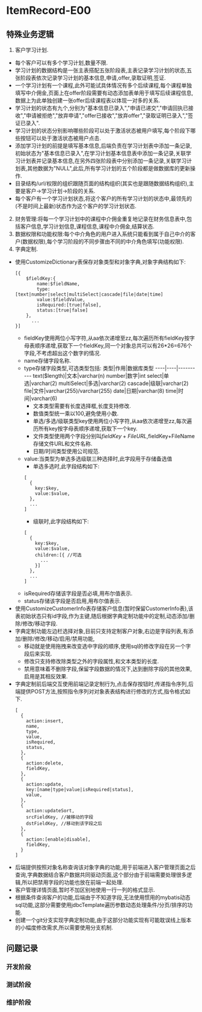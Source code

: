 # ItemRecord-E00
## 特殊业务逻辑
1. 客户学习计划.
  - 每个客户可以有多个学习计划,数量不限.
  - 学习计划的数据结构是一张主表搭配五张阶段表,主表记录学习计划的状态,五张阶段表依次记录学习计划的基本信息,申请,offer,录取证明,签证.
  - 一个学习计划有一个课程,此外可能试具体情况有多个后续课程,每个课程单独填写中介佣金,页面上在offer阶段需要有动态添加表单用于填写后续课程信息,数据上为此单独创建一张offer后续课程表以体现一对多的关系.
  - 学习计划的状态有九个,分别为"基本信息已录入","申请已递交","申请回执已接收","申请被拒绝","放弃申请","offer已接收","放弃offer","录取证明已录入","签证已录入".
  - 学习计划的状态分别影响哪些阶段可以处于激活状态被用户填写,每个阶段下哪些按钮可以处于激活状态被用户点击.
  - 添加学习计划的前提是填写基本信息,后端负责在学习计划表中添加一条记录,初始状态为"基本信息已录入",在学习计划基本信息表中添加一条记录,关联学习计划表并记录基本信息,在另外四张阶段表中分别添加一条记录,关联学习计划表,其他数据为"NULL",此后,所有学习计划的五个阶段都是做数据库的更新操作.
  - 目录结构/url/权限的组织跟随页面的结构组织(其实也是跟随数据结构组织),主要是客户->学习计划->阶段的关系.
  - 每个客户有一个学习计划状态,将这个客户的所有学习计划的状态中,最领先的(不是时间上最新)状态作为这个客户的学习计划状态.
2. 财务管理:将每一个学习计划中的课程中介佣金重复地记录在财务信息表中,包括客户信息,学习计划信息,课程信息,课程中介佣金,结算状态.
3. 数据权限和功能权限:每个中介角色的用户进入系统只能看到属于自己中介的客户(数据权限),每个学习阶段的不同步骤由不同的中介角色填写(功能权限).
4. 字典定制.
  - 使用CustomizeDictionary表保存对象类型和对象字典,对象字典结构如下:
    ```
    [{
        $fieldKey:{
            name:$fieldName,
            type:[text|number|select|multiSelect|cascade|file|date|time]
            value:$fieldValue,
            isRequired:[true|false],
            status:[true|false]
        },
	      ...
    }]
    ```
    - fieldKey使用两位小写字符,从aa依次递增至zz,每次遍历所有fieldKey按字母表顺序递增,获取下一个fieldKey,同一个对象总共可以有26*26=676个字段,不考虑超出这个数字的情况.
    - name存储字段名称.
    - type存储字段类型,可选类型包括:
      类型|作用|数据库类型
      ----|----|----------
      text($length)|文本|varchar(n)
      number|数字|int
      select|单选|varchar(2)
      multiSelect|多选|varchar(2)
      cascade|级联|varchar(2)
      file|文件|varchar(255)/varchar(255)
      date|日期|varchar(8)
      time|时间|varchar(6)
      - 文本类型需要有长度选择框,长度支持修改.
      - 数值类型统一乘以100,避免使用小数.
      - 单选/多选/级联类型key使用两位小写字符,从aa依次递增至zz,每次遍历所有key按字母表顺序递增,获取下一个key.
      - 文件类型使用两个字段分别叫$fieldKey+FileURL,$fieldKey+FileName存储文件URL和文件名称.
      - 日期/时间类型使用公司规范.
    - value:当类型为单选多选级联三种选择时,此字段用于存储备选值
      - 单选多选时,此字段结构如下:
      ```
      [
        {
          key:$key,
          value:$value,
        },
        ...
      ]
      ```
      - 级联时,此字段结构如下:
      ```
      [
        {
          key:$key,
          value:$value,
          children:[{ //可选
            ...
          }]
        },
        ...
      ]
      ```
    - isRequired存储该字段是否必填,用布尔值表示.
    - status存储该字段是否启用,用布尔值表示.
  - 使用CustomizeCustomerInfo表存储客户信息(暂时保留CustomerInfo表),该表初始状态只有id字段,作为主键,随后根据字典定制功能中的定制,动态添加/删除/修改/移动字段.
  - 字典定制功能左边栏选择对象,目前只支持定制客户对象,右边是字段列表,有添加/删除/修改/移动/启用/禁用功能,
    - 移动就是使用拖拽来改变选中字段的顺序,使用sql的修改字段在另一个字段后来实现.
    - 修改只支持修改除类型之外的字段属性,和文本类型的长度.
    - 禁用意味着不删除字段,保留字段数据的情况下,达到删除字段的其他效果,启用是其相反效果.
  - 字典定制前后端交互使用前端记录定制行为,点击保存按钮时,传递指令序列,后端提供POST方法,按照指令序列对对象表表结构进行修改的方式,指令格式如下.
    ```
    [
      {
        action:insert,
        name,
        type,
        value,
        isRequired,
        status,
      },
      {
        action:delete,
        fieldKey,
      },
      {
        action:update,
        key:[name|type|value|isRequired|status],
        value,
      },
      {
        action:updateSort,
        srcFieldKey, //被移动的字段
        dstFieldKey, //移动到该字段之后
      },
      {
        action:[enable|disable],
        fieldKey,
      }
    ]
    ```
  - 后端提供按照对象名称查询该对象字典的功能,用于前端进入客户管理页面之后查询,字典数据结合客户数据共同驱动页面,这个部分由于前端需要处理很多逻辑,所以把禁用字段的功能也放在前端一起处理.
  - 客户管理详情页面,暂时不加区别地使用一行一列的格式显示.
  - 根据条件查询客户的功能,后端由于不知道字段,无法使用惯用的mybatis动态sql功能,这部分需要使用jdbcTemplate遍历参数动态处理条件/分页/排序的功能.
  - 创建一个git分支实现字典定制功能,由于这部分功能实现有可能耽误线上版本的小幅度修改需求,所以需要使用分支机制.

## 问题记录
### 开发阶段

### 测试阶段

### 维护阶段